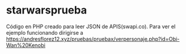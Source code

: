 # starwarsprueba
Código en PHP creado para leer JSON de APIS(swapi.co).
Para ver el ejemplo funcionando dirigirse a https://andresflorez12.xyz/pruebas/pruebax/verpersonaje.php?id=Obi-Wan%20Kenobi
